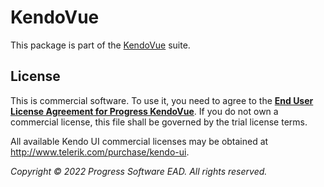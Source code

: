 # KendoVue

This package is part of the [KendoVue](http://www.telerik.com/kendo-vue-ui/) suite.

## License

This is commercial software. To use it, you need to agree to the [**End User License Agreement for Progress KendoVue**](https://www.telerik.com/purchase/license-agreement/kendo-ui). If you do not own a commercial license, this file shall be governed by the trial license terms.

All available Kendo UI commercial licenses may be obtained at http://www.telerik.com/purchase/kendo-ui.

*Copyright © 2022 Progress Software EAD. All rights reserved.*
